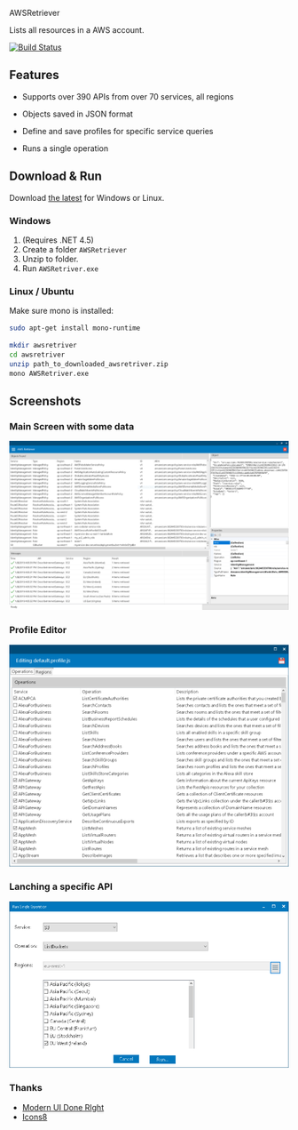  AWSRetriever

Lists all resources in a AWS account.

[![Build Status](https://dev.azure.com/dtylman/heaven/_apis/build/status/dtylman.heaven?branchName=master)](https://dev.azure.com/dtylman/heaven/_build/latest?definitionId=1?branchName=master)

## Features

* Supports over 390 APIs from over 70 services, all regions

* Objects saved in JSON format

* Define and save profiles for specific service queries

* Runs a single operation

## Download & Run

Download [the latest](https://github.com/dtylman/AWSRetriever/releases/) for Windows or Linux.

### Windows

1. (Requires .NET 4.5)
1. Create a folder `AWSRetriever`
1. Unzip to folder.
1. Run `AWSRetriver.exe`

### Linux / Ubuntu

Make sure mono is installed:

```bash
sudo apt-get install mono-runtime
```

```bash
mkdir awsretriver
cd awsretriver
unzip path_to_downloaded_awsretriver.zip 
mono AWSRetriver.exe
```

## Screenshots

### Main Screen with some data

![main-screen](./doc/main-screen.PNG)

### Profile Editor

![profile-editor](./doc/profile-editor1.PNG)

### Lanching a specific API

![single-operation](./doc/single-operation.PNG)


### Thanks

* [Modern UI Done RIght](https://github.com/NickAcPT/ModernUIDoneRight)
* [Icons8](https://icons8.com/license/)
